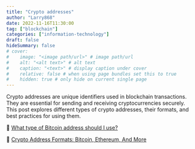 ```yaml
---
title: "Crypto addresses"
author: "Larry868"
date: 2022-11-16T11:30:00
tag: ["blockchain"]
categories: ["information-technology"]
draft: false
hideSummary: false
# cover:
#    image: "<image path/url>" # image path/url
#    alt: "<alt text>" # alt text
#    caption: "<text>" # display caption under cover
#    relative: false # when using page bundles set this to true
#    hidden: true # only hide on current single page
---
```


Crypto addresses are unique identifiers used in blockchain transactions. They are essential for sending and receiving cryptocurrencies securely. This post explores different types of crypto addresses, their formats, and best practices for using them.

:link: [What type of Bitcoin address should I use?](https://shiftcrypto.ch/blog/what-are-bitcoin-address-types/)

:link: [Crypto Address Formats: Bitcoin, Ethereum, And More](https://www.abra.com/blog/crypto-address-formats)
